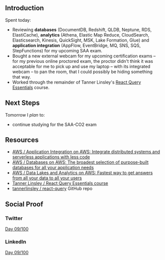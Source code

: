 ## Introduction

Spent today:

- Reviewing **databases** (DocumentDB, Redshift, QLDB, Neptune, RDS, ElastiCache), **analytics** (Athena, Elastic Map Reduce, CloudSearch, Elasticsearch, Kinesis, QuickSight, MSK, Lake Formation, Glue) and **application integration** (AppFlow, EventBridge, MQ, SNS, SQS, StepFunctions) for my upcoming SAA exam.
- Bought a new external webcam for my upcoming certification exams – for my previous online proctored exam, the proctor didn't think it was acceptable for me to pick up and use my laptop – with its integrated webcam – to pan the room, that I could possibly be hiding something that way.
- Worked through the remainder of Tanner Linsley's [React Query Essentials](https://learn.tanstack.com/p/react-query-essentials) course.

## Next Steps

Tomorrow I _plan_ to:

- continue studying for the SAA-CO2 exam

## Resources

- [AWS / Application Integration on AWS: Integrate distributed systems and serverless applications with less code](https://aws.amazon.com/products/application-integration/)
- [AWS / Databases on AWS: The broadest selection of purpose-built databases for all your application needs](https://aws.amazon.com/products/databases/)
- [AWS / Data Lakes and Analytics on AWS: Fastest way to get answers from all your data to all your users](https://aws.amazon.com/big-data/datalakes-and-analytics/)
- [Tanner Linsley / React Query Essentials course](https://learn.tanstack.com/p/react-query-essentials)
- [tannerlinsley / react-query](https://github.com/tannerlinsley/react-query) GitHub repo

## Social Proof

### Twitter

[Day 09/100](https://twitter.com/quinceleaf/status/1293605246338568194)

### LinkedIn

[Day 09/100](https://www.linkedin.com/posts/brian-ibbotson_100daysofcloud-activity-6699381374568288256-V7yh)
